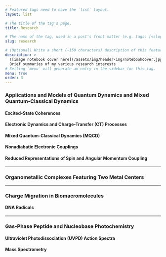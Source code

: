 ```yaml
---
# Featured tags need to have the `list` layout.
layout: list

# The title of the tag's page.
title: Research

# The name of the tag, used in a post's front matter (e.g. tags: [<slug>]).
slug: research

# (Optional) Write a short (~150 characters) description of this featured tag.
description: >
  ![image notebook cover here](/assets/img/header-img/notebookcover.jpg)
  Brief summaries of my various research interests
# Setting `menu` will generate an entry in the sidebar for this tag.
menu: true
order: 3
---
```

### Applications and Models  of Quantum Dynamics and Mixed Quantum-Classical Dynamics
#### Excited-State Coherences

#### Electronic Dynamics and Charge-Transfer (CT) Processes

#### Mixed Quantum-Classical Dynamics (MQCD)

#### Nonadiabatic Electronic Couplings

#### Reduced Representations of Spin and Angular Momentum Coupling

---
### Organometallic Complexes Featuring Two Metal Centers

---
### Charge Migration in Biomacromolecules
#### DNA Radicals

---
### Gas-Phase Peptide and Nucleobase Photochemistry
#### Ultraviolet Photodissociation (UVPD) Action Spectra

#### Mass Spectrometry


